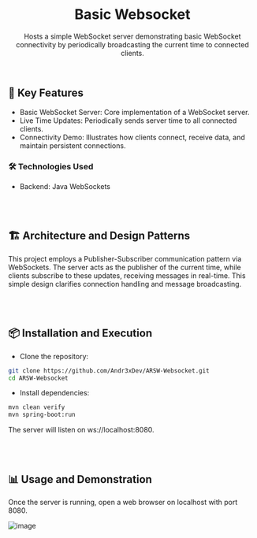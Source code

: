 <div align="center">
    <h1 align="center">Basic Websocket</h1>
    <p align="center">
Hosts a simple WebSocket server demonstrating basic WebSocket connectivity by periodically broadcasting the current time to connected clients.
    </p>
</div>

</br>

## 🚀 Key Features

- Basic WebSocket Server: Core implementation of a WebSocket server.
- Live Time Updates: Periodically sends server time to all connected clients.
- Connectivity Demo: Illustrates how clients connect, receive data, and maintain persistent connections.

### 🛠️ Technologies Used

- Backend: Java WebSockets

</br>
</br>

## 🏗️ Architecture and Design Patterns

This project employs a Publisher-Subscriber communication pattern via WebSockets. The server acts as the publisher of the current time, while clients subscribe to these updates, receiving messages in real-time. This simple design clarifies connection handling and message broadcasting.

</br>
</br>

## 📦 Installation and Execution

- Clone the repository:

```sh
git clone https://github.com/Andr3xDev/ARSW-Websocket.git
cd ARSW-Websocket
```

- Install dependencies:

```sh
mvn clean verify
mvn spring-boot:run
```

The server will listen on ws://localhost:8080.

</br>
</br>

## 📊 Usage and Demonstration

Once the server is running, open a web browser on localhost with port 8080.

![image](i1.png)
